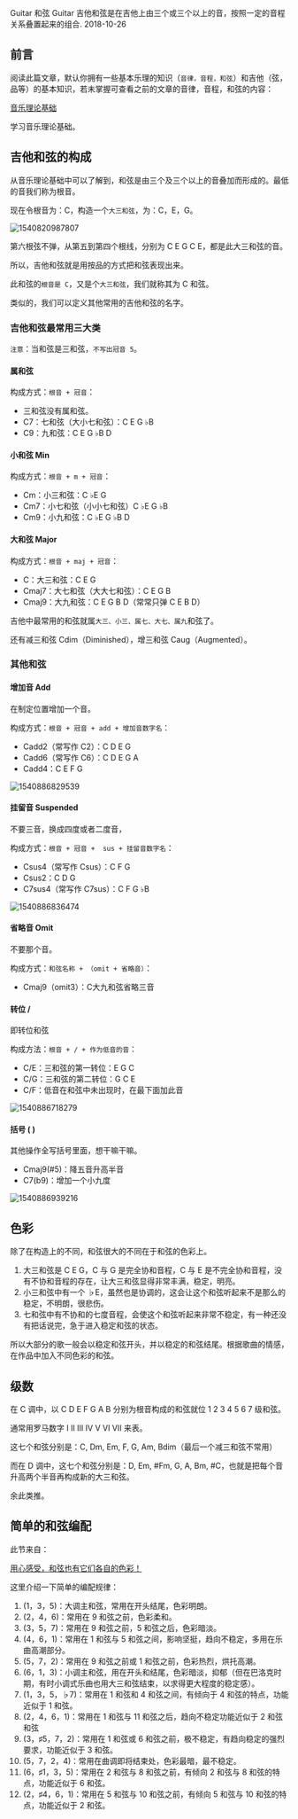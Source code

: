 Guitar 和弦
Guitar
吉他和弦是在吉他上由三个或三个以上的音，按照一定的音程关系叠置起来的组合.
2018-10-26





## 前言

阅读此篇文章，默认你拥有一些基本乐理的知识（`音律，音程，和弦`）和吉他（弦，品等）的基本知识，若未掌握可查看之前的文章的音律，音程，和弦的内容：

[音乐理论基础](16.html)

学习音乐理论基础。

## 吉他和弦的构成



从音乐理论基础中可以了解到，和弦是由三个及三个以上的音叠加而形成的。最低的音我们称为根音。



现在令根音为：C，构造一个`大三和弦`，为：C，E，G。

![1540820987807](../img/1540820987807.png)

第六根弦不弹，从第五到第四个根线，分别为 C E G C E，都是此大三和弦的音。

所以，吉他和弦就是用按品的方式把和弦表现出来。

此和弦的`根音是 C`，又是个`大三和弦`，我们就称其为 C 和弦。



类似的，我们可以定义其他常用的吉他和弦的名字。

### 吉他和弦最常用三大类

`注意`：当和弦是三和弦，`不写出冠音 5`。

#### 属和弦

构成方式：`根音 + 冠音`：



-   三和弦没有属和弦。
-   C7：七和弦（大小七和弦）：C E G $\flat$B
-   C9：九和弦：C E G $\flat$B D

#### 小和弦 Min

构成方式：`根音 + m + 冠音`：



-   Cm：小三和弦：C $\flat$E G
-   Cm7：小七和弦（小小七和弦）C $\flat$E G $\flat$B
-   Cm9：小九和弦：C $\flat$E G $\flat$B D

#### 大和弦 Major

构成方式：`根音 + maj + 冠音`：



-   C：大三和弦：C E G
-   Cmaj7：大七和弦（大大七和弦）：C E G B
-   Cmaj9：大九和弦：C E G B D（常常只弹 C E B D）



吉他中最常用的和弦就属`大三、小三、属七、大七、属九`和弦了。



还有减三和弦 Cdim（Diminished），增三和弦 Caug（Augmented）。

### 其他和弦

#### 增加音 Add

在制定位置增加一个音。

构成方式：`根音 + 冠音 + add + 增加音数字名`：



-   Cadd2（常写作 C2）：C D E G
-   Cadd6（常写作 C6）：C D E G A
-   Cadd4：C E F G

![1540886829539](../img/1540886829539.png)

#### 挂留音 Suspended

不要三音，换成四度或者二度音，

构成方式：`根音 + 冠音 +  sus + 挂留音数字名`：



-   Csus4（常写作 Csus）：C F G
-   Csus2：C D G
-   C7sus4（常写作 C7sus）：C F G $\flat$B

![1540886836474](../img/1540886836474.png)

#### 省略音 Omit

不要那个音。

构成方式：`和弦名称 + （omit + 省略音）`：



-   Cmaj9（omit3）：C大九和弦省略三音

#### 转位 /

即转位和弦

构成方法：`根音 + / + 作为低音的音`：



-   C/E：三和弦的第一转位：E G C
-   C/G：三和弦的第二转位：G C E
-   C/F：低音在和弦中未出现时，在最下面加此音

![1540886718279](../img/1540886718279.png)

####  括号 ( )

其他操作全写括号里面，想干嘛干嘛。

-   Cmaj9(#5)：降五音升高半音
-   C7(b9)：增加一个小九度

![1540886939216](../img/1540886939216.png)

## 色彩

除了在构造上的不同，和弦很大的不同在于和弦的色彩上。



1.  大三和弦是 C E G，C 与 G 是完全协和音程，C 与 E 是不完全协和音程，没有不协和音程的存在，让大三和弦显得非常丰满，稳定，明亮。
2.  小三和弦中有一个 $\flat$E，虽然也是协调的，这会让这个和弦听起来不是那么的稳定，不明朗，很悲伤。
3.  七和弦中有不协和的七度音程，会使这个和弦听起来非常不稳定，有一种还没有把话说完，急于进入稳定和弦的状态。



所以大部分的歌一般会以稳定和弦开头，并以稳定的和弦结尾。根据歌曲的情感，在作品中加入不同色彩的和弦。

## 级数

在 C 调中，以 C D E F G A B 分别为根音构成的和弦就位 1 2 3 4 5 6 7 级和弦。

通常用罗马数字 Ⅰ Ⅱ Ⅲ Ⅳ Ⅴ Ⅵ Ⅶ 来表。

这七个和弦分别是：C, Dm, Em, F, G, Am, Bdim（最后一个减三和弦不常用）



而在 D 调中，这七个和弦分别是：D, Em, #Fm, G, A, Bm, #C，也就是把每个音升高两个半音再构成新的大三和弦。

余此类推。

## 简单的和弦编配

此节来自：

[用心感受，和弦也有它们各自的色彩！](https://www.jianshu.com/p/7952aee61ae2)

这里介绍一下简单的编配规律：

1.  (1，3，5)：大调主和弦，常用在开头结尾，色彩明朗。
2.  (2，4，6)：常用在 9 和弦之前，色彩柔和。
3.  (3，5，7)：常用在 9 和弦之前，5 和弦之后，色彩暗淡。
4.  (4，6，1)：常用在 1 和弦与 5 和弦之间，影响坚挺，趋向不稳定，多用在乐曲高潮部分。
5.  (5，7，2)：常用在 9 和弦之前或 1 和弦之前，色彩热烈，烘托高潮。
6.  (6，1，3)：小调主和弦，用在开头和结尾，色彩暗淡，抑郁（但在巴洛克时期，有时小调式乐曲也用大三和弦结束，以求得更大程度的稳定感）。
7.  (1，3，5，$\flat$7)：常用在 1 和弦和 4 和弦之间，有倾向于 4 和弦的特点，功能近似于 1 和弦。
8.  (2，4，6，1)：常用在 1 和弦与 11 和弦之后，趋向不稳定功能近似于 2 和弦和弦
9.  (3，$\sharp$5，7，2)：常用在 1 和弦或 6 和弦之前，极不稳定，有趋向稳定的强烈要求，功能近似于 3 和弦。
10.  (5，7，2，4)：常用在曲调即将结束处，色彩最暗，最不稳定。
11.  (6，$\sharp$1，3，5)：常用在 2 和弦与 8 和弦之前，有倾向 2 和弦与 8 和弦的特点，功能近似于 6 和弦。
12.  (2，$\sharp$4，6，1)：常用在 5 和弦与 10 和弦之前，有倾向 5 和弦与 10 和弦的特点，功能近似于 2 和弦。
